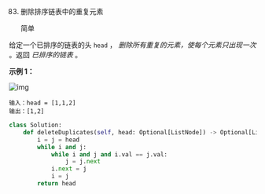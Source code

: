 83. 删除排序链表中的重复元素

    简单

给定一个已排序的链表的头 `head` ， *删除所有重复的元素，使每个元素只出现一次* 。返回 *已排序的链表* 。

 

**示例 1：**

![img](https://assets.leetcode.com/uploads/2021/01/04/list1.jpg)

```
输入：head = [1,1,2]
输出：[1,2]
```



```python
class Solution:
    def deleteDuplicates(self, head: Optional[ListNode]) -> Optional[ListNode]:
        i = j = head
        while i and j:
            while i and j and i.val == j.val:
                j = j.next
            i.next = j
            i = j
        return head
```

